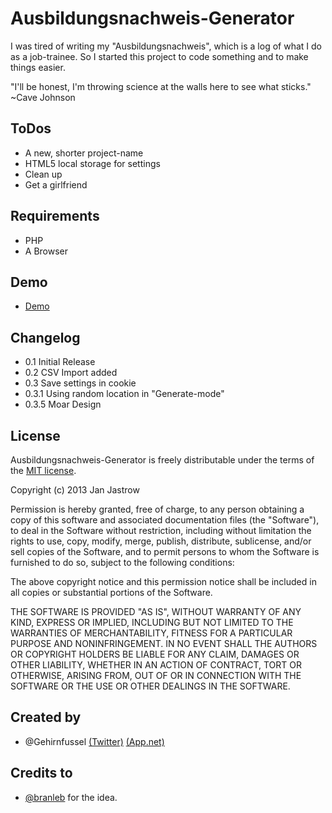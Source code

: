 # Ausbildungsnachweis-Generator

I was tired of writing my "Ausbildungsnachweis", which is a log of what I do as a job-trainee.
So I started this project to code something and to make things easier.

"I'll be honest, I'm throwing science at the walls here to see what sticks." ~Cave Johnson

## ToDos
* A new, shorter project-name
* HTML5 local storage for settings
* Clean up
* Get a girlfriend

## Requirements
* PHP
* A Browser

## Demo
* [Demo](http://j.mp/abn_gen)

## Changelog
* 0.1 Initial Release
* 0.2 CSV Import added
* 0.3 Save settings in cookie
* 0.3.1 Using random location in "Generate-mode"
* 0.3.5 Moar Design

## License

Ausbildungsnachweis-Generator is freely distributable under the terms of the [MIT license](http://www.opensource.org/licenses/mit-license.php).

Copyright (c) 2013 Jan Jastrow

Permission is hereby granted, free of charge, to any person obtaining a copy of this software and associated documentation files (the "Software"), to deal in the Software without restriction, including without limitation the rights to use, copy, modify, merge, publish, distribute, sublicense, and/or sell copies of the Software, and to permit persons to whom the Software is furnished to do so, subject to the following conditions:

The above copyright notice and this permission notice shall be included in all copies or substantial portions of the Software.

THE SOFTWARE IS PROVIDED "AS IS", WITHOUT WARRANTY OF ANY KIND, EXPRESS OR IMPLIED, INCLUDING BUT NOT LIMITED TO THE WARRANTIES OF MERCHANTABILITY, FITNESS FOR A PARTICULAR PURPOSE AND NONINFRINGEMENT. IN NO EVENT SHALL THE AUTHORS OR COPYRIGHT HOLDERS BE LIABLE FOR ANY CLAIM, DAMAGES OR OTHER LIABILITY, WHETHER IN AN ACTION OF CONTRACT, TORT OR OTHERWISE, ARISING FROM, OUT OF OR IN CONNECTION WITH THE SOFTWARE OR THE USE OR OTHER DEALINGS IN THE SOFTWARE.

## Created by
* @Gehirnfussel [(Twitter)](http://twitter.com/gehirnfussel) [(App.net)](http://alpha.app.net/gehirnfussel)

## Credits to
* [@branleb](https://twitter.com/branleb) for the idea.
